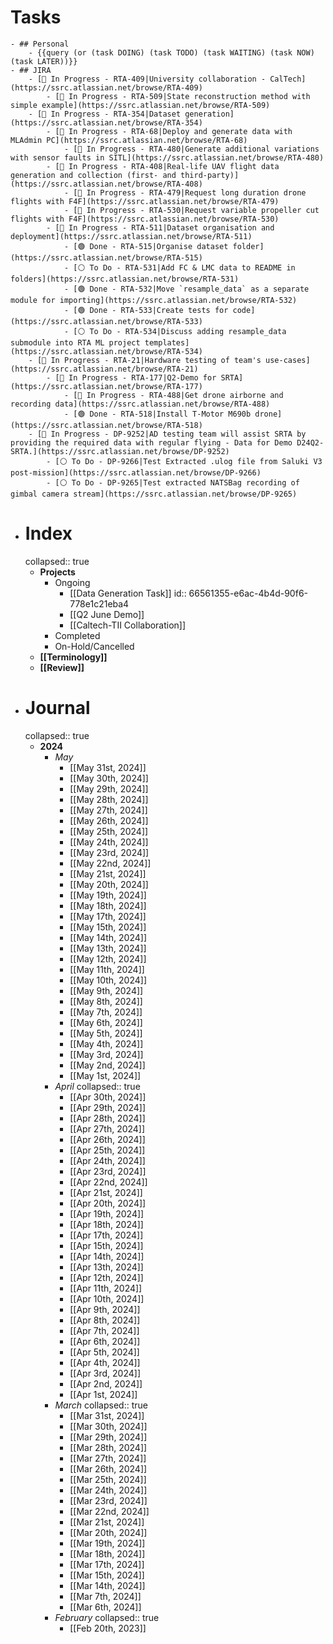 # Tasks
	- ## Personal
		- {{query (or (task DOING) (task TODO) (task WAITING) (task NOW) (task LATER))}}
	- ## JIRA
		- [🔵 In Progress - RTA-409|University collaboration - CalTech](https://ssrc.atlassian.net/browse/RTA-409)
			- [🔵 In Progress - RTA-509|State reconstruction method with simple example](https://ssrc.atlassian.net/browse/RTA-509)
		- [🔵 In Progress - RTA-354|Dataset generation](https://ssrc.atlassian.net/browse/RTA-354)
			- [🔵 In Progress - RTA-68|Deploy and generate data with MLAdmin PC](https://ssrc.atlassian.net/browse/RTA-68)
				- [🔵 In Progress - RTA-480|Generate additional variations with sensor faults in SITL](https://ssrc.atlassian.net/browse/RTA-480)
			- [🔵 In Progress - RTA-408|Real-life UAV flight data generation and collection (first- and third-party)](https://ssrc.atlassian.net/browse/RTA-408)
				- [🔵 In Progress - RTA-479|Request long duration drone flights with F4F](https://ssrc.atlassian.net/browse/RTA-479)
				- [🔵 In Progress - RTA-530|Request variable propeller cut flights with F4F](https://ssrc.atlassian.net/browse/RTA-530)
			- [🔵 In Progress - RTA-511|Dataset organisation and deployment](https://ssrc.atlassian.net/browse/RTA-511)
				- [🟢 Done - RTA-515|Organise dataset folder](https://ssrc.atlassian.net/browse/RTA-515)
				- [⚪️ To Do - RTA-531|Add FC & LMC data to README in folders](https://ssrc.atlassian.net/browse/RTA-531)
				- [🟢 Done - RTA-532|Move `resample_data` as a separate module for importing](https://ssrc.atlassian.net/browse/RTA-532)
				- [🟢 Done - RTA-533|Create tests for code](https://ssrc.atlassian.net/browse/RTA-533)
				- [⚪️ To Do - RTA-534|Discuss adding resample_data submodule into RTA ML project templates](https://ssrc.atlassian.net/browse/RTA-534)
		- [🔵 In Progress - RTA-21|Hardware testing of team's use-cases](https://ssrc.atlassian.net/browse/RTA-21)
			- [🔵 In Progress - RTA-177|Q2-Demo for SRTA](https://ssrc.atlassian.net/browse/RTA-177)
				- [🔵 In Progress - RTA-488|Get drone airborne and recording data](https://ssrc.atlassian.net/browse/RTA-488)
				- [🟢 Done - RTA-518|Install T-Motor M690b drone](https://ssrc.atlassian.net/browse/RTA-518)
		- [🔵 In Progress - DP-9252|AD testing team will assist SRTA by providing the required data with regular flying - Data for Demo D24Q2-SRTA.](https://ssrc.atlassian.net/browse/DP-9252)
			- [⚪️ To Do - DP-9266|Test Extracted .ulog file from Saluki V3 post-mission](https://ssrc.atlassian.net/browse/DP-9266)
			- [⚪️ To Do - DP-9265|Test extracted NATSBag recording of gimbal camera stream](https://ssrc.atlassian.net/browse/DP-9265)
- # Index
  collapsed:: true
	- **Projects**
		- Ongoing
			- [[Data Generation Task]]
			  id:: 66561355-e6ac-4b4d-90f6-778e1c21eba4
			- [[Q2 June Demo]]
			- [[Caltech-TII Collaboration]]
		- Completed
		- On-Hold/Cancelled
	- **[[Terminology]]**
	- **[[Review]]**
- # Journal
  collapsed:: true
	- **2024**
		- *May*
			- [[May 31st, 2024]]
			- [[May 30th, 2024]]
			- [[May 29th, 2024]]
			- [[May 28th, 2024]]
			- [[May 27th, 2024]]
			- [[May 26th, 2024]]
			- [[May 25th, 2024]]
			- [[May 24th, 2024]]
			- [[May 23rd, 2024]]
			- [[May 22nd, 2024]]
			- [[May 21st, 2024]]
			- [[May 20th, 2024]]
			- [[May 19th, 2024]]
			- [[May 18th, 2024]]
			- [[May 17th, 2024]]
			- [[May 15th, 2024]]
			- [[May 14th, 2024]]
			- [[May 13th, 2024]]
			- [[May 12th, 2024]]
			- [[May 11th, 2024]]
			- [[May 10th, 2024]]
			- [[May 9th, 2024]]
			- [[May 8th, 2024]]
			- [[May 7th, 2024]]
			- [[May 6th, 2024]]
			- [[May 5th, 2024]]
			- [[May 4th, 2024]]
			- [[May 3rd, 2024]]
			- [[May 2nd, 2024]]
			- [[May 1st, 2024]]
		- *April*
		  collapsed:: true
			- [[Apr 30th, 2024]]
			- [[Apr 29th, 2024]]
			- [[Apr 28th, 2024]]
			- [[Apr 27th, 2024]]
			- [[Apr 26th, 2024]]
			- [[Apr 25th, 2024]]
			- [[Apr 24th, 2024]]
			- [[Apr 23rd, 2024]]
			- [[Apr 22nd, 2024]]
			- [[Apr 21st, 2024]]
			- [[Apr 20th, 2024]]
			- [[Apr 19th, 2024]]
			- [[Apr 18th, 2024]]
			- [[Apr 17th, 2024]]
			- [[Apr 15th, 2024]]
			- [[Apr 14th, 2024]]
			- [[Apr 13th, 2024]]
			- [[Apr 12th, 2024]]
			- [[Apr 11th, 2024]]
			- [[Apr 10th, 2024]]
			- [[Apr 9th, 2024]]
			- [[Apr 8th, 2024]]
			- [[Apr 7th, 2024]]
			- [[Apr 6th, 2024]]
			- [[Apr 5th, 2024]]
			- [[Apr 4th, 2024]]
			- [[Apr 3rd, 2024]]
			- [[Apr 2nd, 2024]]
			- [[Apr 1st, 2024]]
		- *March*
		  collapsed:: true
			- [[Mar 31st, 2024]]
			- [[Mar 30th, 2024]]
			- [[Mar 29th, 2024]]
			- [[Mar 28th, 2024]]
			- [[Mar 27th, 2024]]
			- [[Mar 26th, 2024]]
			- [[Mar 25th, 2024]]
			- [[Mar 24th, 2024]]
			- [[Mar 23rd, 2024]]
			- [[Mar 22nd, 2024]]
			- [[Mar 21st, 2024]]
			- [[Mar 20th, 2024]]
			- [[Mar 19th, 2024]]
			- [[Mar 18th, 2024]]
			- [[Mar 17th, 2024]]
			- [[Mar 15th, 2024]]
			- [[Mar 14th, 2024]]
			- [[Mar 7th, 2024]]
			- [[Mar 6th, 2024]]
		- *February*
		  collapsed:: true
			- [[Feb 20th, 2023]]